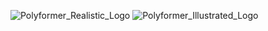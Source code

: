 ![Polyformer_Realistic_Logo](https://user-images.githubusercontent.com/55605342/174191379-edb50c33-90f2-42cd-a7f8-d1f020c157c2.png)
![Polyformer_Illustrated_Logo](https://user-images.githubusercontent.com/55605342/174190897-048eb83d-ed3f-4efa-898a-dc913068368f.png)
